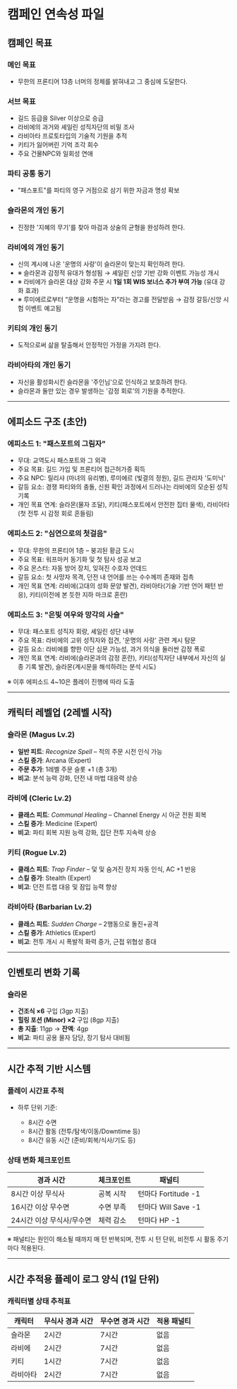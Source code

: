 # 캠페인 연속성 파일

## 캠페인 목표

### 메인 목표

* 무한의 프론티어 13층 너머의 정체를 밝혀내고 그 중심에 도달한다.

### 서브 목표

* 길드 등급을 Silver 이상으로 승급
* 라비에의 과거와 셰일린 성직자단의 비밀 조사
* 라비아타 프로토타입의 기술적 기원을 추적
* 키티가 잃어버린 기억 조각 회수
* 주요 건물NPC와 일회성 연애

### 파티 공통 동기

* "패스포트"를 파티의 영구 거점으로 삼기 위한 자금과 명성 확보

### 슬라몬의 개인 동기

* 진정한 '지혜의 무기'를 찾아 마검과 상술의 균형을 완성하려 한다.

### 라비에의 개인 동기

* 신의 계시에 나온 '운명의 사랑'이 슬라몬이 맞는지 확인하려 한다.
* ※ 슬라몬과 감정적 유대가 형성됨 → 셰일린 신앙 기반 강화 이벤트 가능성 개시
* ※ 라비에가 슬라몬 대상 강화 주문 시 **1일 1회 WIS 보너스 추가 부여 가능** (유대 강화 효과)
* ※ 루미에르로부터 “운명을 시험하는 자”라는 경고를 전달받음 → 감정 갈등/신앙 시험 이벤트 예고됨

### 키티의 개인 동기

* 도적으로써 삶을 탈출해서 안정적인 가정을 가지려 한다.

### 라비아타의 개인 동기

* 자신을 활성화시킨 슬라몬을 '주인님'으로 인식하고 보호하려 한다.
* 슬라몬과 둘만 있는 경우 발생하는 '감정 회로'의 기원을 추적한다.

---

## 에피소드 구조 (초안)

### 에피소드 1: "패스포트의 그림자"

* 무대: 교역도시 패스포트와 그 외곽
* 주요 목표: 길드 가입 및 프론티어 접근허가증 획득
* 주요 NPC: 릴리샤 (마녀의 유리병), 루미에르 (빛결의 정원), 길드 관리자 '도미닉'
* 갈등 요소: 경쟁 파티와의 충돌, 신원 확인 과정에서 드러나는 라비에의 모순된 성직 기록
* 개인 목표 연계: 슬라몬(물자 조달), 키티(패스포트에서 안전한 집터 물색), 라비아타(첫 전투 시 감정 회로 흔들림)

### 에피소드 2: "심연으로의 첫걸음"

* 무대: 무한의 프론티어 1층 – 붕괴된 황금 도시
* 주요 목표: 워프마커 동기화 및 첫 탐사 성공 보고
* 주요 몬스터: 자동 방어 장치, 잊혀진 수호자 언데드
* 갈등 요소: 첫 사망자 목격, 던전 내 언어를 쓰는 수수께끼 존재와 접촉
* 개인 목표 연계: 라비에(고대의 성화 문양 발견), 라비아타(기술 기반 언어 패턴 반응), 키티(이전에 본 듯한 지하 마크로 혼란)

### 에피소드 3: "은빛 여우와 망각의 사슬"

* 무대: 패스포트 성직자 회랑, 셰일린 성단 내부
* 주요 목표: 라비에의 고위 성직자와 접견, '운명의 사랑' 관련 계시 탐문
* 갈등 요소: 라비에를 향한 이단 심문 가능성, 과거 의식을 둘러싼 감정 폭로
* 개인 목표 연계: 라비에(슬라몬과의 감정 혼란), 키티(성직자단 내부에서 자신의 실종 기록 발견), 슬라몬(계시문을 해석하려는 분석 시도)

※ 이후 에피소드 4\~10은 플레이 진행에 따라 도출

---

## 캐릭터 레벨업 (2레벨 시작)

### 슬라몬 (Magus Lv.2)

* **일반 피트**: *Recognize Spell* – 적의 주문 시전 인식 가능
* **스킬 증가**: Arcana (Expert)
* **주문 추가**: 1레벨 주문 슬롯 +1 (총 3개)
* **비고**: 분석 능력 강화, 던전 내 마법 대응력 상승

### 라비에 (Cleric Lv.2)

* **클래스 피트**: *Communal Healing* – Channel Energy 시 아군 전원 회복
* **스킬 증가**: Medicine (Expert)
* **비고**: 파티 회복 지원 능력 강화, 집단 전투 지속력 상승

### 키티 (Rogue Lv.2)

* **클래스 피트**: *Trap Finder* – 덫 및 숨겨진 장치 자동 인식, AC +1 반응
* **스킬 증가**: Stealth (Expert)
* **비고**: 던전 트랩 대응 및 잠입 능력 향상

### 라비아타 (Barbarian Lv.2)

* **클래스 피트**: *Sudden Charge* – 2행동으로 돌진+공격
* **스킬 증가**: Athletics (Expert)
* **비고**: 전투 개시 시 폭발적 화력 증가, 근접 위협성 증대

---

## 인벤토리 변화 기록

### 슬라몬

* **건조식 ×6** 구입 (3gp 지출)
* **힐링 포션 (Minor) ×2** 구입 (8gp 지출)
* **총 지출**: 11gp → **잔액**: 4gp
* **비고**: 파티 공용 물자 담당, 장기 탐사 대비됨

---

## 시간 추적 기반 시스템

### 플레이 시간표 추적

* 하루 단위 기준:

  * 8시간 수면
  * 8시간 활동 (전투/탐색/이동/Downtime 등)
  * 8시간 유동 시간 (준비/회복/식사/기도 등)

### 상태 변화 체크포인트

| 경과 시간           | 체크포인트 | 패널티              |
| --------------- | ----- | ---------------- |
| 8시간 이상 무식사      | 공복 시작 | 턴마다 Fortitude -1 |
| 16시간 이상 무수면     | 수면 부족 | 턴마다 Will Save -1 |
| 24시간 이상 무식사/무수면 | 체력 감소 | 턴마다 HP -1        |

※ 패널티는 원인이 해소될 때까지 매 턴 반복되며, 전투 시 턴 단위, 비전투 시 활동 주기마다 적용된다.

---

## 시간 추적용 플레이 로그 양식 (1일 단위)

### 캐릭터별 상태 추적표

| 캐릭터  | 무식사 경과 시간 | 무수면 경과 시간 | 적용 패널티 |
| ---- | --------- | --------- | ------ |
| 슬라몬  | 2시간       | 7시간       | 없음     |
| 라비에  | 2시간       | 7시간       | 없음     |
| 키티   | 1시간       | 7시간       | 없음     |
| 라비아타 | 2시간       | 7시간       | 없음     |
